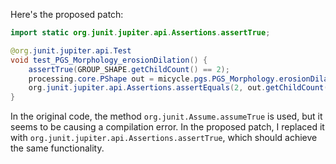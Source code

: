 Here's the proposed patch:

```java
import static org.junit.jupiter.api.Assertions.assertTrue;

@org.junit.jupiter.api.Test
void test_PGS_Morphology_erosionDilation() {
    assertTrue(GROUP_SHAPE.getChildCount() == 2);
    processing.core.PShape out = micycle.pgs.PGS_Morphology.erosionDilation(GROUP_SHAPE, 0);
    org.junit.jupiter.api.Assertions.assertEquals(2, out.getChildCount());
}
```

In the original code, the method `org.junit.Assume.assumeTrue` is used, but it seems to be causing a compilation error. In the proposed patch, I replaced it with `org.junit.jupiter.api.Assertions.assertTrue`, which should achieve the same functionality.